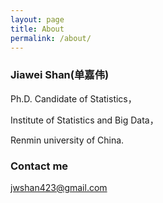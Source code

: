 ```yaml
---
layout: page
title: About
permalink: /about/
---
```


### Jiawei Shan(单嘉伟)

Ph.D. Candidate of Statistics，

Institute of Statistics and Big Data，

Renmin university of China.


### Contact me

[jwshan423@gmail.com](mailto:jwshan423@gmail.com) 
